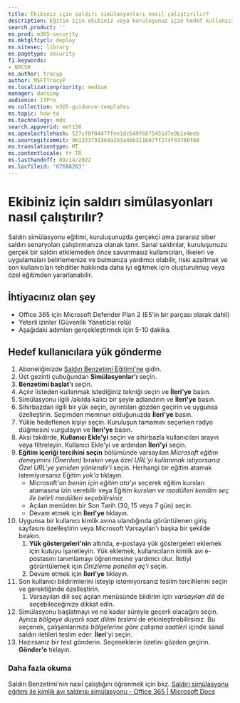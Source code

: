 ```yaml
---
title: Ekibiniz için saldırı simülasyonları nasıl çalıştırılır?
description: Eğitim için ekibiniz veya kuruluşunuz için hedef kullanıcılarınıza Saldırı Benzetimi yükü gönderme adımları. Sanal saldırılar, kuruluşunuzu gerçek bir saldırı etkilemeden önce savunmasız kullanıcıları, ilkeleri ve uygulamaları belirlemenize ve bulmanıza yardımcı olabilir.
search.product: ''
ms.prod: m365-security
ms.mktglfcycl: deploy
ms.sitesec: library
ms.pagetype: security
f1.keywords:
- NOCSH
ms.author: tracyp
author: MSFTTracyP
ms.localizationpriority: medium
manager: dansimp
audience: ITPro
ms.collection: m365-guidance-templates
ms.topic: how-to
ms.technology: mdo
search.appverid: met150
ms.openlocfilehash: 527cf8f04d7ffee1dc649f6075451d7e9b1e4eeb
ms.sourcegitcommit: 9b133379196da2b3a4bb311b07ff274f43780f68
ms.translationtype: MT
ms.contentlocale: tr-TR
ms.lasthandoff: 09/14/2022
ms.locfileid: "67688263"
---
```

# <a name="how-to-run-attack-simulations-for-your-team"></a>Ekibiniz için saldırı simülasyonları nasıl çalıştırılır?

Saldırı simülasyonu eğitimi, kuruluşunuzda gerçekçi ama zararsız siber saldırı senaryoları çalıştırmanıza olanak tanır. Sanal saldırılar, kuruluşunuzu gerçek bir saldırı etkilemeden önce savunmasız kullanıcıları, ilkeleri ve uygulamaları belirlemenize ve bulmanıza yardımcı olabilir, riski azaltmak ve son kullanıcıları tehditler hakkında daha iyi eğitmek için oluşturulmuş veya özel eğitimden yararlanabilir.

## <a name="what-youll-need"></a>İhtiyacınız olan şey

- Office 365 için Microsoft Defender Plan 2 (E5'in bir parçası olarak dahil)
- Yeterli izinler (Güvenlik Yöneticisi rolü)
- Aşağıdaki adımları gerçekleştirmek için 5-10 dakika.

## <a name="send-a-payload-to-target-users"></a>Hedef kullanıcılara yük gönderme

1. Aboneliğinizde [Saldırı Benzetimi Eğitimi'ne](https://security.microsoft.com/attacksimulator ) gidin.
1. Üst gezinti çubuğundan **Simülasyonlar'ı** seçin.
1. **Benzetimi başlat'ı** seçin.
1. Açılır listeden kullanmak istediğiniz tekniği seçin ve **İleri'ye** basın.
1. Simülasyonu ilgili /akılda kalıcı bir şeyle adlandırın ve **İleri'ye** basın.
1. Sihirbazdan ilgili bir yük seçin, ayrıntıları gözden geçirin ve uygunsa özelleştirin. Seçimden memnun olduğunuzda **İleri'ye** basın.
1. Yükle hedeflenen kişiyi seçin. Kuruluşun tamamını seçerken radyo düğmesini vurgulayın ve **İleri'ye** basın.
1. Aksi takdirde, **Kullanıcı Ekle'yi** seçin ve sihirbazla kullanıcıları arayın veya filtreleyin. Kullanıcı Ekle'yi ve ardından **İleri'yi** seçin.
1. **Eğitim içeriği tercihini seçin** bölümünde varsayılan *Microsoft eğitim deneyimini (Önerilen)* bırakın veya *özel URL'yi kullanmak istiyorsanız Özel URL'ye yeniden yönlendir'i* seçin. Herhangi bir eğitim atamak istemiyorsanız Eğitim *yok'a* tıklayın.
    - Microsoft'un *benim için eğitim ata'yı* seçerek eğitim kursları atamasına izin verebilir veya Eğitim *kursları ve modülleri kendim seç ile belirli modülleri seçebilirsiniz*
    - Açılan menüden bir Son Tarih (30, 15 veya 7 gün) seçin.
    - Devam etmek için **İleri'ye** tıklayın.
1. Uygunsa bir kullanıcı kimlik avına ulandığında görüntülenen giriş sayfasını özelleştirin veya Microsoft Varsayılan'ı başka bir şekilde bırakın.
    1. **Yük göstergeleri'nin** altında, e-postaya yük göstergeleri eklemek için kutuyu işaretleyin. Yük eklemek, kullanıcıların kimlik avı e-postasını tanımlamayı öğrenmesine yardımcı olur. İletiyi görüntülemek için *Önizleme panelini aç'ı* seçin.
    1. Devam etmek için **İleri'ye** tıklayın.
1. Son kullanıcı bildirimlerini isteyip istemiyorsanız teslim tercihlerini seçin ve gerektiğinde özelleştirin.
    1. Varsayılan dili seç açılan menüsünde bildirim için *varsayılan dili* de seçebileceğinize  dikkat edin.
1. Simülasyonu başlatmayı ve ne kadar süreyle geçerli olacağını seçin. Ayrıca *bölgeye duyarlı saat dilimi teslimi* de etkinleştirebilirsiniz. Bu seçenek, çalışanlarınıza *bölgelerine göre çalışma saatleri* içinde sanal saldırı iletileri teslim eder. **İleri**'yi seçin.
1. Hazırsanız bir test gönderin. Seçeneklerin özetini gözden geçirin. **Gönder'e** tıklayın.

### <a name="further-reading"></a>Daha fazla okuma

Saldırı Benzetimi'nin nasıl çalıştığını öğrenmek için bkz. [Saldırı simülasyonu eğitimi ile kimlik avı saldırısı simülasyonu - Office 365 | Microsoft Docs](../../office-365-security/attack-simulation-training.md)
